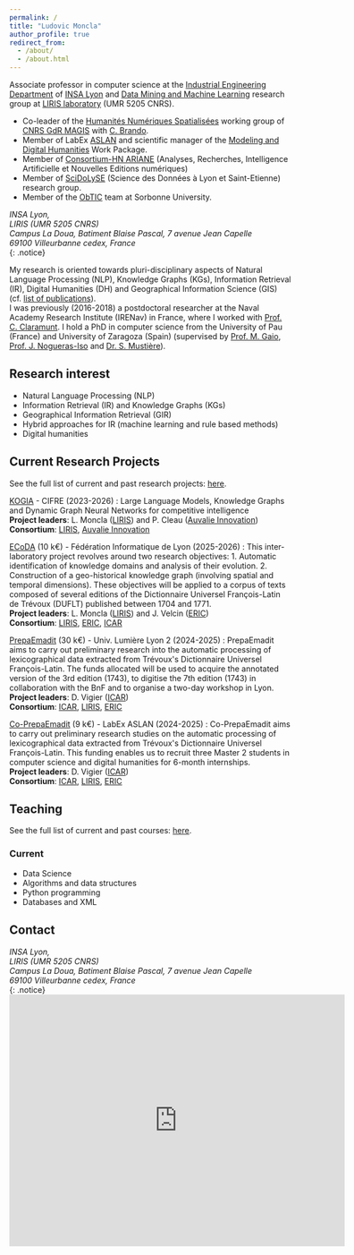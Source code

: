 ```yaml
---
permalink: /
title: "Ludovic Moncla"
author_profile: true
redirect_from: 
  - /about/
  - /about.html
---
```



Associate professor in computer science at the [Industrial Engineering Department](https://gi.insa-lyon.fr/) of [INSA Lyon](https://www.insa-lyon.fr/) and [Data Mining and Machine Learning](https://projet.liris.cnrs.fr/dm2l/) research group at [LIRIS laboratory](https://liris.cnrs.fr/) (UMR 5205 CNRS).


* Co-leader of the [Humanités Numériques Spatialisées](https://hns-magis.github.io) working group of [CNRS GdR MAGIS](https://gdr-magis.cnrs.fr) with [C. Brando](http://crh.ehess.fr/index.php?5088).
* Member of LabEx [ASLAN](https://aslan.universite-lyon.fr/) and scientific manager of the [Modeling and Digital Humanities](https://aslan.universite-lyon.fr/modeling-and-digital-humanities/) Work Package.
* Member of [Consortium-HN ARIANE](https://cst-ariane.huma-num.fr) (Analyses, Recherches, Intelligence Artificielle et Nouvelles Editions numériques)
* Member of [SciDoLySE](http://scidolyse.ens-lyon.fr/) (Science des Données à Lyon et Saint-Etienne) research group.
* Member of the [ObTIC](https://obtic.sorbonne-universite.fr/) team at Sorbonne University.


<address>
  INSA Lyon, <br />LIRIS (UMR 5205 CNRS)<br />Campus La Doua, Batiment Blaise Pascal, 7 avenue Jean Capelle<br /> 69100 Villeurbanne cedex, France<br /> 
</address>
{: .notice}


My research is oriented towards pluri-disciplinary aspects of Natural Language Processing (NLP), Knowledge Graphs (KGs), Information Retrieval (IR), Digital Humanities (DH) and Geographical Information Science  (GIS) (cf. [list of publications](https://scholar.google.fr/citations?hl=fr&user=KlJc_7kAAAAJ&view_op=list_works&sortby=pubdate)).<br/>
I was previously (2016-2018) a postdoctoral researcher at the Naval Academy Research Institute (IRENav) in France, where I worked with [Prof. C. Claramunt](http://christophe.claramunt.free.fr/). I hold a PhD in computer science from the University of Pau (France) and University of Zaragoza (Spain) (supervised by [Prof. M. Gaio](https://lma-umr5142.univ-pau.fr/fr/_plugins/mypage/mypage/content/mgaio.html), [Prof. J. Nogueras-Iso](https://www.iaaa.es/staff/jnog/) and [Dr. S. Mustière](http://recherche.ign.fr/labos/cogit/cv.php?nom=Musti%E8re)).


## Research interest

  * Natural Language Processing (NLP)
  * Information Retrieval (IR) and Knowledge Graphs (KGs)
  * Geographical Information Retrieval (GIR)
  * Hybrid approaches for IR (machine learning and rule based methods)
  * Digital humanities


## Current Research Projects

See the full list of current and past research projects: [here](/research/).

[KOGIA]() - CIFRE (2023-2026)
:   Large Language Models, Knowledge Graphs and Dynamic Graph Neural Networks for competitive intelligence
<br/>**Project leaders**: L. Moncla ([LIRIS](https://liris.cnrs.fr/)) and P. Cleau ([Auvalie Innovation](https://auvalie.com))
<br/>**Consortium**: [LIRIS](https://liris.cnrs.fr/), [Auvalie Innovation](https://auvalie.com)


[ECoDA](https://fil.cnrs.fr/les-projets-2025-2026/) (10 k€) - Fédération Informatique de Lyon (2025-2026)
:   This inter-laboratory project revolves around two research objectives: 1. Automatic identification of knowledge domains and analysis of their evolution. 2. Construction of a geo-historical knowledge graph (involving spatial and temporal dimensions).
These objectives will be applied to a corpus of texts composed of several editions of the Dictionnaire Universel François-Latin de Trévoux (DUFLT) published between 1704 and 1771.
<br/>**Project leaders**: L. Moncla ([LIRIS](https://liris.cnrs.fr/)) and J. Velcin ([ERIC](https://eric.msh-lse.fr))
<br/>**Consortium**: [LIRIS](https://liris.cnrs.fr/), [ERIC](https://eric.msh-lse.fr), [ICAR](http://icar.cnrs.fr/)


[PrepaEmadit]() (30 k€) - Univ. Lumière Lyon 2 (2024-2025)
:   PrepaEmadit aims to carry out preliminary research into the automatic processing of lexicographical data extracted from Trévoux's Dictionnaire Universel François-Latin. The funds allocated will be used to acquire the annotated version of the 3rd edition (1743), to digitise the 7th edition (1743) in collaboration with the BnF and to organise a two-day workshop in Lyon.
<br/>**Project leaders**: D. Vigier ([ICAR](http://icar.cnrs.fr/))
<br/>**Consortium**: [ICAR](http://icar.cnrs.fr/), [LIRIS](https://liris.cnrs.fr/), [ERIC](https://eric.msh-lse.fr)


[Co-PrepaEmadit]() (9 k€) - LabEx ASLAN (2024-2025)
:   Co-PrepaEmadit aims to carry out preliminary research studies on the automatic processing of lexicographical data extracted from Trévoux's Dictionnaire Universel François-Latin. This funding enables us to recruit three Master 2 students in computer science and digital humanities for 6-month internships.
<br/>**Project leaders**: D. Vigier ([ICAR](http://icar.cnrs.fr/))
<br/>**Consortium**: [ICAR](http://icar.cnrs.fr/), [LIRIS](https://liris.cnrs.fr/), [ERIC](https://eric.msh-lse.fr)





## Teaching

See the full list of current and past courses: [here](/teaching/).

### Current
  * Data Science
  * Algorithms and data structures
  * Python programming
  * Databases and XML



## Contact

<address>
  INSA Lyon, <br />LIRIS (UMR 5205 CNRS)<br />Campus La Doua, Batiment Blaise Pascal, 7 avenue Jean Capelle<br /> 69100 Villeurbanne cedex, France<br /> 
</address>
{: .notice}

<div align="center"><iframe style="border: 0;" src="https://www.google.com/maps/embed?pb=!1m18!1m12!1m3!1d2782.481417854576!2d4.870745851930728!3d45.78158217900327!2m3!1f0!2f0!3f0!3m2!1i1024!2i768!4f13.1!3m3!1m2!1s0x47f4eaa02ad01fd9%3A0x3cfbadbc3e32d82d!2sINSA+Lyon+-+D%C3%A9partement+InFormatique!5e0!3m2!1sfr!2sfr!4v1554385305389!5m2!1sfr!2sfr" width="600" height="450" frameborder="0" allowfullscreen="allowfullscreen"></iframe></div>


